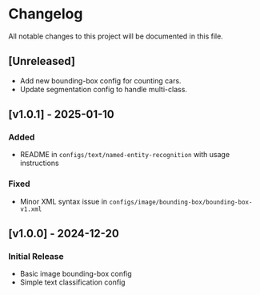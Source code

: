 # Changelog

All notable changes to this project will be documented in this file.

## [Unreleased]
- Add new bounding-box config for counting cars.
- Update segmentation config to handle multi-class.

## [v1.0.1] - 2025-01-10
### Added
- README in `configs/text/named-entity-recognition` with usage instructions

### Fixed
- Minor XML syntax issue in `configs/image/bounding-box/bounding-box-v1.xml`

## [v1.0.0] - 2024-12-20
### Initial Release
- Basic image bounding-box config
- Simple text classification config
